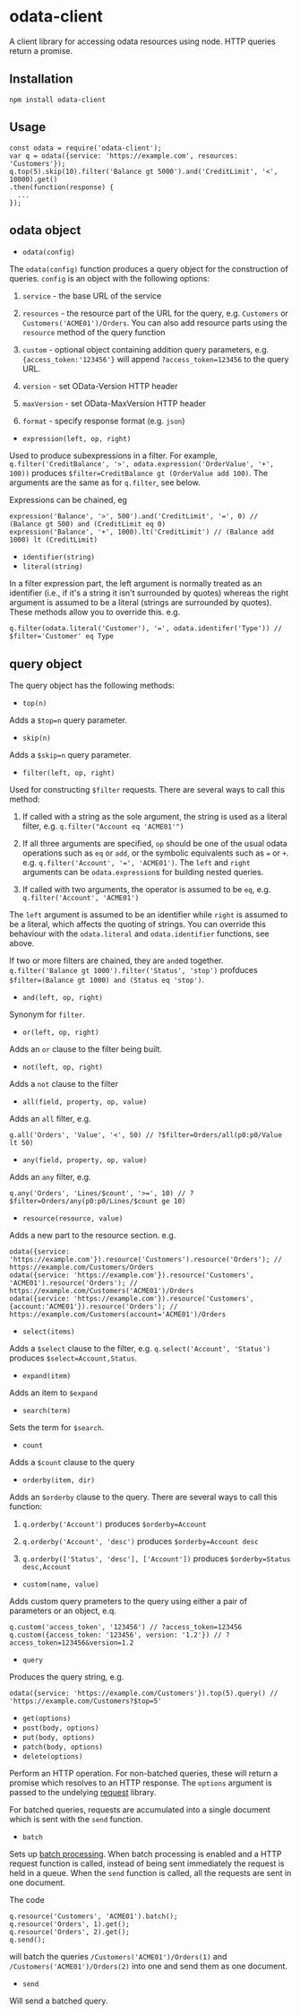 # odata-client

A client library for accessing odata resources using node.  HTTP queries return a promise.

## Installation

`npm install odata-client`

## Usage

```
const odata = require('odata-client');
var q = odata({service: 'https://example.com', resources: 'Customers'});
q.top(5).skip(10).filter('Balance gt 5000').and('CreditLimit', '<', 10000).get()
.then(function(response) {
  ...
});
```

## odata object

* `odata(config)`

The `odata(config)` function produces a query object for the construction of queries. `config` is an object 
with the following options:

  1. `service` - the base URL of the service

  1. `resources` - the resource part of the URL for the query, e.g. `Customers` or `Customers('ACME01')/Orders`.
You can also add resource parts using the `resource` method of the query function

  1. `custom` - optional object containing addition query parameters, e.g. `{access_token:'123456'}` will append 
`?access_token=123456` to the query URL.

  1. `version` - set OData-Version HTTP header

  1. `maxVersion` - set OData-MaxVersion HTTP header

  1. `format` - specify response format (e.g. `json`)

* `expression(left, op, right)`

Used to produce subexpressions in a filter.  For example, `q.filter('CreditBalance', '>', odata.expression('OrderValue', '+', 100))`
produces `$filter=CreditBalance gt (OrderValue add 100)`. The arguments are the same as for `q.filter`, see below.

Expressions can be chained, eg

```
expression('Balance', '>', 500').and('CreditLimit', '=', 0) // (Balance gt 500) and (CreditLimit eq 0)
expression('Balance', '+', 1000).lt('CreditLimit') // (Balance add 1000) lt (CreditLimit)
```

* `identifier(string)`
* `literal(string)`

In a filter expression part, the left argument is normally treated as an identifier (i.e., if it's a string it isn't
surrounded by quotes) whereas the right argument is assumed to be a literal (strings are surrounded by quotes).  These 
methods allow you to override this. e.g.

```
q.filter(odata.literal('Customer'), '=', odata.identifer('Type')) // $filter='Customer' eq Type
```

## query object

The query object has the following methods:

* `top(n)`

Adds a `$top=n` query parameter.

* `skip(n)`

Adds a `$skip=n` query parameter.

* `filter(left, op, right)`

Used for constructing `$filter` requests. There are several ways to call this method:

  1. If called with a string as the sole argument, the string is used as a literal filter, e.g.
`q.filter("Account eq 'ACME01'")`

  1. If all three arguments are specified, `op` should be one of the usual odata operations such as `eq` or `add`,
or the symbolic equivalents such as `=` or `+`. e.g. `q.filter('Account', '=', 'ACME01')`. The `left` and `right`
arguments can be `odata.expression`s for building nested queries. 

  1. If called with two arguments, the operator is assumed to be `eq`, e.g. `q.filter('Account', 'ACME01')`

The `left` argument is assumed to be an identifier while `right` is assumed to be a literal, which affects the
quoting of strings.  You can override this behaviour with the `odata.literal` and `odata.identifier` functions, see above.

If two or more filters are chained, they are `and`ed together. `q.filter('Balance gt 1000').filter('Status', 'stop')`
profduces `$filter=(Balance gt 1000) and (Status eq 'stop')`.

* `and(left, op, right)`

Synonym for `filter`.

* `or(left, op, right)`

Adds an `or` clause to the filter being built.

* `not(left, op, right)`

Adds a `not` clause to the filter

* `all(field, property, op, value)`

Adds an `all` filter, e.g. 

```
q.all('Orders', 'Value', '<', 50) // ?$filter=Orders/all(p0:p0/Value lt 50)
```

* `any(field, property, op, value)`

Adds an `any` filter, e.g. 

```
q.any('Orders', 'Lines/$count', '>=', 10) // ?$filter=Orders/any(p0:p0/Lines/$count ge 10)
```

* `resource(resource, value)`

Adds a new part to the resource section. e.g.

```
odata({service: 'https://example.com'}).resource('Customers').resource('Orders'); // https://example.com/Customers/Orders
odata({service: 'https://example.com'}).resource('Customers', 'ACME01').resource('Orders'); // https://example.com/Customers('ACME01')/Orders
odata({service: 'https://example.com'}).resource('Customers', {account:'ACME01'}).resource('Orders'); // https://example.com/Customers(account='ACME01')/Orders
```

* `select(items)`

Adds a `$select` clause to the filter, e.g. `q.select('Account', 'Status')` produces `$select=Account,Status`.

* `expand(item)`

Adds an item to `$expand`

* `search(term)`

Sets the term for `$search`.

* `count`

Adds a `$count` clause to the query

* `orderby(item, dir)`

Adds an `$orderby` clause to the query.  There are several ways to call this function:

  1. `q.orderby('Account')` produces `$orderby=Account`

  1. `q.orderby('Account', 'desc')` produces `$orderby=Account desc`

  1. `q.orderby(['Status', 'desc'], ['Account'])` produces `$orderby=Status desc,Account`

* `custom(name, value)`

Adds custom query prameters to the query using either a pair of parameters or an object, e.q.

```
q.custom('access_token', '123456') // ?access_token=123456
q.custom({access_token: '123456', version: '1.2'}) // ?access_token=123456&version=1.2
```

* `query`

Produces the query string, e.g. 

```
odata({service: 'https://example.com/Customers'}).top(5).query() // 'https://example.com/Customers?$top=5'
```

* `get(options)`
* `post(body, options)`
* `put(body, options)`
* `patch(body, options)`
* `delete(options)`

Perform an HTTP operation. For non-batched queries, these will return a promise which resolves to an HTTP response.
The `options` argument is passed to the undelying [request](https://www.npmjs.com/package/request) library.

For batched queries, requests are accumulated into a single document which is sent with the `send` function.

* `batch`

Sets up [batch processing](http://docs.oasis-open.org/odata/odata/v4.0/errata03/os/complete/part1-protocol/odata-v4.0-errata03-os-part1-protocol-complete.html#_Toc453752313).
When batch processing is enabled and a HTTP request function is called, instead of being sent immediately the request is held in a queue.
When the `send` function is called, all the requests are sent in one document.

The code

```
q.resource('Customers', 'ACME01').batch();
q.resource('Orders', 1).get();
q.resource('Orders', 2).get();
q.send();
```

will batch the queries `/Customers('ACME01')/Orders(1)` and `/Customers('ACME01')/Orders(2)` into one and send them as one document.

* `send`

Will send a batched query.

